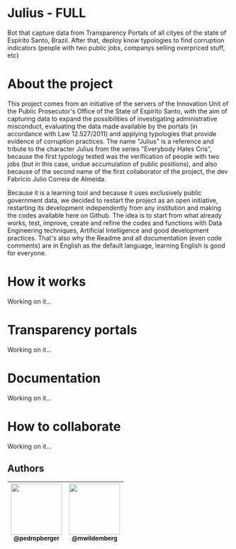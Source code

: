 # Julius - FULL
Bot that capture data from Transparency Portals of all cityes of the state of Espírito Santo, Brazil. After that, deploy know typologies to find corruption indicators (people with two public jobs, companys selling overpriced stuff, etc)

# About the project

This project comes from an initiative of the servers of the Innovation Unit of the Public Prosecutor's Office of the State of Espírito Santo, with the aim of capturing data to expand the possibilities of investigating administrative misconduct, evaluating the data made available by the portals (in accordance with Law 12.527/2011) and applying typologies that provide evidence of corruption practices. The name "Julius" is a reference and tribute to the character Julius from the series "Everybody Hates Cris", because the first typology tested was the verification of people with two jobs (but in this case, undue accumulation of public positions), and also because of the second name of the first collaborator of the project, the dev Fabrício Julio Correia de Almeida.

Because it is a learning tool and because it uses exclusively public government data, we decided to restart the project as an open initiative, restarting its development independently from any institution and making the codes available here on Github. The idea is to start from what already works, test, improve, create and refine the codes and functions with Data Engineering techniques, Artificial Intelligence and good development practices. That's also why the Readme and all documentation (even code comments) are in English as the default language, learning English is good for everyone.

# How it works
Working on it...

# Transparency portals
Working on it...

# Documentation
Working on it...

# How to collaborate
Working on it...

## Authors

| [<img src="https://github.com/pedropberger.png?size=115" width=115><br><sub>@pedropberger</sub>](https://github.com/pedropberger) | [<img src="https://github.com/mwildemberg.png?size=115" width=115><br><sub>@mwildemberg</sub>](https://github.com/mwildemberg) |
| :---: | :---: |
